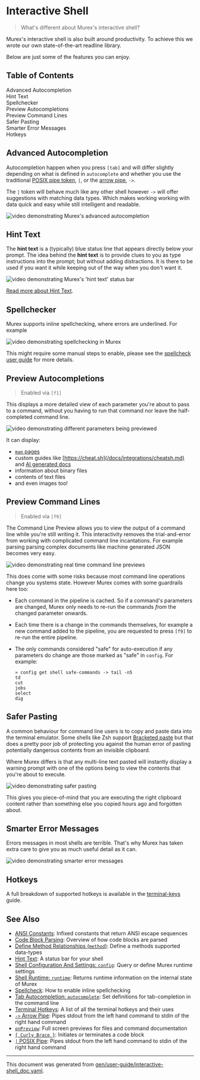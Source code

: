 # Interactive Shell

> What's different about Murex's interactive shell?

Murex's interactive shell is also built around productivity. To achieve this we
wrote our own state-of-the-art readline library.

Below are just some of the features you can enjoy.

<h2>Table of Contents</h2>

<div id="toc">

- [Advanced Autocompletion](#advanced-autocompletion)
- [Hint Text](#hint-text)
- [Spellchecker](#spellchecker)
- [Preview Autocompletions](#preview-autocompletions)
- [Preview Command Lines](#preview-command-lines)
- [Safer Pasting](#safer-pasting)
- [Smarter Error Messages](#smarter-error-messages)
- [Hotkeys](#hotkeys)

</div>



## Advanced Autocompletion

Autocompletion happen when you press `[tab]` and will differ slightly depending
on what is defined in `autocomplete` and whether you use the traditional
[POSIX pipe token](../parser/pipe-posix.md), `|`, or the [arrow pipe](../parser/pipe-arrow.md),
`->`.

The `|` token will behave much like any other shell however `->` will offer
suggestions with matching data types. Which makes working working with data
quick and easy while still intelligent and readable.

![video demonstrating Murex's advanced autocompletion](/images/vhs-autocompletion-dark.gif)

## Hint Text

The **hint text** is a (typically) blue status line that appears directly below
your prompt. The idea behind the **hint text** is to provide clues to you as
type instructions into the prompt; but without adding distractions. It is there
to be used if you want it while keeping out of the way when you don't want it.

![video demonstrating Murex's 'hint text' status bar](/images/vhs-hint-text-dark.gif)

[Read more about Hint Text](/docs/user-guide/hint-text.md).

## Spellchecker

Murex supports inline spellchecking, where errors are underlined. For example

![video demonstrating spellchecking in Murex](/images/vhs-spellchecker-dark.gif)

This might require some manual steps to enable, please see the [spellcheck user guide](spellcheck.md)
for more details.

## Preview Autocompletions

> Enabled via `[f1]`

This displays a more detailed view of each parameter you're about to pass to a
command, without you having to run that command nor leave the half-completed
command line.

![video demonstrating different parameters being previewed](/images/vhs-preview-autocomplete-dark.gif)

It can display:
* [`man` pages](/docs/integrations/man-pages.md)
* custom guides like [https://cheat.sh](/docs/integrations/cheatsh.md) and [AI generated docs](/docs/integrations/chatgpt.md)
* information about binary files
* contents of text files
* and even images too!

## Preview Command Lines

> Enabled via `[f9]`

The Command Line Preview allows you to view the output of a command line while
you're still writing it. This interactivity removes the trial-and-error from
working with complicated command line incantations. For example parsing parsing
complex documents like machine generated JSON becomes very easy.

![video demonstrating real time command line previews](/images/vhs-preview-commandline-dark.gif)

This does come with some risks because most command line operations change you
systems state. However Murex comes with some guardrails here too:

* Each command in the pipeline is cached. So if a command's parameters are
  changed, Murex only needs to re-run the commands _from_ the changed
  parameter onwards.

* Each time there is a change in the commands themselves, for example a new
  command added to the pipeline, you are requested to press `[f9]` to re-run
  the entire pipeline.

* The only commands considered "safe" for auto-execution if any parameters do
  change are those marked as "safe" in `config`. For example:
  ```
  » config get shell safe-commands -> tail -n5
  td
  cut
  jobs
  select
  dig
  ```

## Safer Pasting

A common behaviour for command line users is to copy and paste data into the
terminal emulator. Some shells like Zsh support [Bracketed paste](https://en.wikipedia.org/wiki/Bracketed-paste)
but that does a pretty poor job of protecting you against the human error of
pasting potentially dangerous contents from an invisible clipboard.

Where Murex differs is that any multi-line text pasted will instantly display
a warning prompt with one of the options being to view the contents that you're
about to execute.

![video demonstrating safer pasting](/images/vhs-pasting-safety-dark.gif)

This gives you piece-of-mind that you are executing the right clipboard content
rather than something else you copied hours ago and forgotten about.

## Smarter Error Messages

Errors messages in most shells are terrible. That's why Murex has taken extra care to
give you as much useful detail as it can.

![video demonstrating smarter error messages](/images/vhs-better-errors-errmsg-dark.png)

## Hotkeys

A full breakdown of supported hotkeys is available in the [terminal-keys](terminal-keys.md)
guide.

## See Also

* [ANSI Constants](../user-guide/ansi.md):
  Infixed constants that return ANSI escape sequences
* [Code Block Parsing](../user-guide/code-block.md):
  Overview of how code blocks are parsed
* [Define Method Relationships (`method`)](../commands/method.md):
  Define a methods supported data-types
* [Hint Text](../user-guide/hint-text.md):
  A status bar for your shell
* [Shell Configuration And Settings: `config`](../commands/config.md):
  Query or define Murex runtime settings
* [Shell Runtime: `runtime`](../commands/runtime.md):
  Returns runtime information on the internal state of Murex
* [Spellcheck](../integrations/spellcheck.md):
  How to enable inline spellchecking
* [Tab Autocompletion: `autocomplete`](../commands/autocomplete.md):
  Set definitions for tab-completion in the command line
* [Terminal Hotkeys](../user-guide/terminal-keys.md):
  A list of all the terminal hotkeys and their uses
* [`->` Arrow Pipe](../parser/pipe-arrow.md):
  Pipes stdout from the left hand command to stdin of the right hand command
* [`onPreview`](../events/onpreview.md):
  Full screen previews for files and command documentation
* [`{ Curly Brace }`](../parser/curly-brace.md):
  Initiates or terminates a code block
* [`|` POSIX Pipe](../parser/pipe-posix.md):
  Pipes stdout from the left hand command to stdin of the right hand command

<hr/>

This document was generated from [gen/user-guide/interactive-shell_doc.yaml](https://github.com/lmorg/murex/blob/master/gen/user-guide/interactive-shell_doc.yaml).